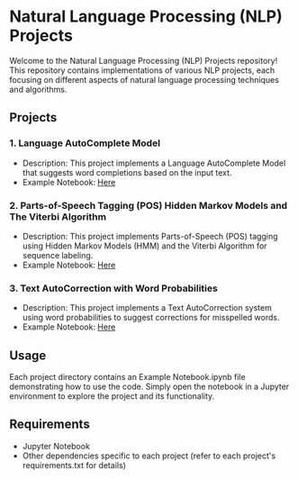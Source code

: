 # Natural Language Processing (NLP) Projects

Welcome to the Natural Language Processing (NLP) Projects repository! This repository contains implementations of various NLP projects, each focusing on different aspects of natural language processing techniques and algorithms.

## Projects

### 1. Language AutoComplete Model
- Description: This project implements a Language AutoComplete Model that suggests word completions based on the input text.
- Example Notebook: [Here](https://github.com/w-sliman/Natural-Language-Processing-NLP-Projects/blob/main/Language%20AutoComplete%20Model/Example%20Notebook.ipynb)

### 2. Parts-of-Speech Tagging (POS) Hidden Markov Models and The Viterbi Algorithm
- Description: This project implements Parts-of-Speech (POS) tagging using Hidden Markov Models (HMM) and the Viterbi Algorithm for sequence labeling.
- Example Notebook: [Here](https://github.com/w-sliman/Natural-Language-Processing-NLP-Projects/blob/main/Parts-of-Speech%20Tagging%20(POS)%20Hidden%20Markov%20Models%20and%20The%20Viterbi%20Algorithm/Example%20Notebook.ipynb)

### 3. Text AutoCorrection with Word Probabilities
- Description: This project implements a Text AutoCorrection system using word probabilities to suggest corrections for misspelled words.
- Example Notebook: [Here](https://github.com/w-sliman/Natural-Language-Processing-NLP-Projects/blob/main/TextAutoCorrection%20with%20Word%20Probabilities/Example%20Notebook.ipynb)

## Usage
Each project directory contains an Example Notebook.ipynb file demonstrating how to use the code. Simply open the notebook in a Jupyter environment to explore the project and its functionality.

## Requirements
- Jupyter Notebook
- Other dependencies specific to each project (refer to each project's requirements.txt for details)
